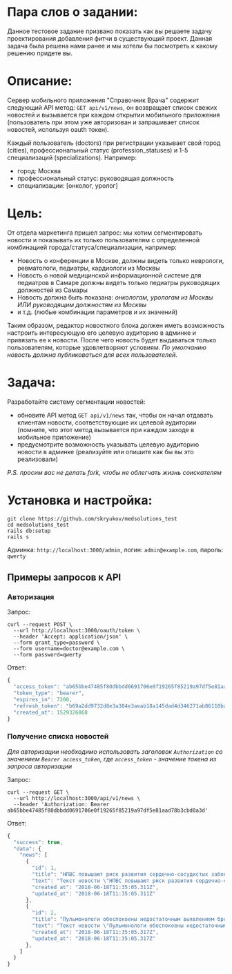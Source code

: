 # Пара слов о задании:

Данное тестовое задание призвано показать как вы решаете задачу проектирования добавления фитчи в существующий проект.
Данная задача была решена нами ранее и мы хотели бы посмотреть к какому решению придете вы.

# Описание:

Сервер мобильного приложения "Справочник Врача" содержит следующий API метод: `GET api/v1/news`, он возвращает список свежих новостей и вызывается при каждом открытии мобильного приложения (пользователь при этом уже авторизован и запрашивает список новостей, используя oauth токен).

Каждый пользователь (doctors) при регистрации указывает свой город (cities), профессиональный статус (profession_statuses) и 1-5 специализаций (specializations). Например:

- город: Москва
- профессиональный статус: руководящая должность
- специализации: [онколог, уролог]

# Цель:

От отдела маркетинга пришел запрос: мы хотим сегментировать новости и показывать их только пользователям с определенной комбинацией города/статуса/специализации, например:

- Новость о конференции в Москве, должны видеть только неврологи, ревматологи, педиатры, кардиологи из Москвы
- Новость о новой медицинской информационной системе для педиатров в Самаре должны видеть только педиатры руководящих должностей из Самары
- Новость должна быть показана: _онкологам, урологам из Москвы ИЛИ руководящим должностям из Москвы_
- и т.д. (любые комбинации параметров и их значений)

Таким образом, редактор новостного блока должен иметь возможность настроить интересующую его целевую аудиторию в админке и привязать ее к новости.
После чего новость будет выдаваться только пользователям, которые удовлетворяют условиям.
_По умолчанию новость должна публиковаться для всех пользователей._

# Задача:

Разработайте систему сегментации новостей:

- обновите API метод `GET api/v1/news` так, чтобы он начал отдавать клиентам новости, соответствующие их целевой аудитории (помните, что этот метод вызывается при каждом заходе в мобильное приложение)
- предусмотрите возможность указывать целевую аудиторию новости в админке (реализуйте или опишите как бы вы это реализовали)

_P.S. просим вас не делать fork, чтобы не облегчать жизнь соискателям_

# Установка и настройка:

```
git clone https://github.com/skryukov/medsolutions_test
cd medsolutions_test
rails db:setup
rails s
```

Админка: `http://localhost:3000/admin`, логин: `admin@example.com`, пароль: `qwerty`

## Примеры запросов к API

### Авторизация

Запрос:

```
curl --request POST \
  --url http://localhost:3000/oauth/token \
  --header 'Accept: application/json' \
  --form grant_type=password \
  --form username=doctor@example.com \
  --form password=qwerty
```

Ответ:

```js
{
  "access_token": "ab65bbe47485f80dbbdd0691706e0f19265f85219a97df5e81aad78b3cbd0a3d",
  "token_type": "bearer",
  "expires_in": 7200,
  "refresh_token": "b69a2dd9732d8e3a384e3aeab18a145dad4d346271ab86110ba906c7bce54acc",
  "created_at": 1529326868
}
```

### Получение списка новостей

_Для авторизации необходимо использовать заголовок `Authorization` со значением `Bearer access_token`, где `access_token` - значение токена из запроса авторизации_

Запрос:

```
curl --request GET \
  --url http://localhost:3000/api/v1/news \
  --header 'Authorization: Bearer ab65bbe47485f80dbbdd0691706e0f19265f85219a97df5e81aad78b3cbd0a3d'
```

Ответ:

```js
{
  "success": true,
  "data": {
    "news": [
      {
        "id": 1,
        "title": "НПВС повышают риск развития сердечно-сосудистых заболеваний у пациентов с остеоартритом",
        "text": "Текст новости \"НПВС повышают риск развития сердечно-сосудистых заболеваний у пациентов с остеоартритом\"",
        "created_at": "2018-06-18T11:35:05.311Z",
        "updated_at": "2018-06-18T11:35:05.311Z"
      },
      {
        "id": 2,
        "title": "Пульмонологи обеспокоены недостаточным выявлением бронхиальной астмы",
        "text": "Текст новости \"Пульмонологи обеспокоены недостаточным выявлением бронхиальной астмы\"",
        "created_at": "2018-06-18T11:35:05.317Z",
        "updated_at": "2018-06-18T11:35:05.317Z"
      },
    ]
  }
}
```
